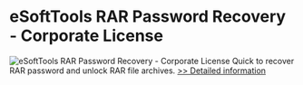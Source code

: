 # eSoftTools RAR Password Recovery - Corporate License
![eSoftTools RAR Password Recovery - Corporate License](https://mycommerce.akamaized.net/api/pimages/P300975853/BIG/300975853.PNG)
Quick to recover RAR password and unlock RAR file archives.
[>> Detailed information](https://secure.shareit.com/shareit/product.html?productid=300975853&affiliateid=200057808)